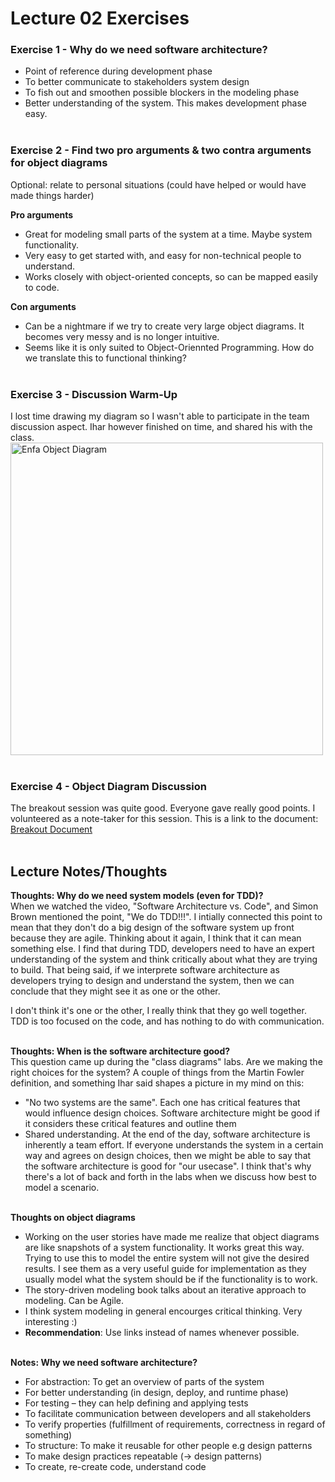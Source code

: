 # Lecture 02 Exercises

### Exercise 1 - Why do we need software architecture?
- Point of reference during development phase
- To better communicate to stakeholders system design
- To fish out and smoothen possible blockers in the modeling phase
- Better understanding of the system. This makes development phase easy.            
&nbsp;

### Exercise 2 - Find two pro arguments & two contra arguments for object diagrams      
Optional: relate to personal situations (could have helped or would have made things harder)     

**Pro arguments**     
- Great for modeling small parts of the system at a time. Maybe system functionality.
- Very easy to get started with, and easy for non-technical people to understand.
- Works closely with object-oriented concepts, so can be mapped easily to code.

**Con arguments**     
- Can be a nightmare if we try to create very large object diagrams. It becomes very messy and is no longer intuitive.
- Seems like it is only suited to Object-Oriennted Programming. How do we translate this to functional thinking?      
&nbsp;

### Exercise 3 - Discussion Warm-Up
I lost time drawing my diagram so I wasn't able to participate in the team discussion aspect. Ihar however finished on time, and shared his with the class.
<img src="../assets/lab02/enfa.png" alt="Enfa Object Diagram" width="500"/>          
&nbsp;

### Exercise 4 - Object Diagram Discussion
The breakout session was quite good. Everyone gave really good points. I volunteered as a note-taker for this session. This is a link to the document: [Breakout Document](https://docs.google.com/document/d/1BZ2dVX0412bKPMNV8SZ49XWBags3mcI_xxEpUXMAHMA/edit#heading=h.mfipt9rd7zi0 )       
&nbsp;

## Lecture Notes/Thoughts      

**Thoughts: Why do we need system models (even for TDD)?**      
When we watched the video, "Software Architecture vs. Code", and Simon Brown mentioned the point, "We do TDD!!!". I intially connected this point to mean that they don't do a big design of the software system up front because they are agile. Thinking about it again, I think that it can mean something else. I find that during TDD, developers need to have an expert understanding of the system and think critically about what they are trying to build. That being said, if we interprete software architecture as developers trying to design and understand the system, then we can conclude that they might see it as one or the other.

I don't think it's one or the other, I really think that they go well together. TDD is too focused on the code, and has nothing to do with communication.      
&nbsp;

**Thoughts: When is the software architecture good?**      
This question came up during the "class diagrams" labs. Are we making the right choices for the system? A couple of things from the Martin Fowler definition, and something Ihar said shapes a picture in my mind on this:
- "No two systems are the same". Each one has critical features that would influence design choices. Software architecture might be good if it considers these critical features and outline them
- Shared understanding. At the end of the day, software architecture is inherently a team effort. If everyone understands the system in a certain way and agrees on design choices, then we might be able to say that the software architecture is good for "our usecase". I think that's why there's a lot of back and forth in the labs when we discuss how best to model a scenario.         
&nbsp;

**Thoughts on object diagrams**      
- Working on the user stories have made me realize that object diagrams are like snapshots of a system functionality. It works great this way. Trying to use this to model the entire system will not give the desired results. I see them as a very useful guide for implementation as they usually model what the system should be if the functionality is to work. 
- The story-driven modeling book talks about an iterative approach to modeling. Can be Agile.
- I think system modeling in general encourges critical thinking. Very interesting :)      
- **Recommendation**: Use links instead of names whenever possible.  
&nbsp;

**Notes: Why we need software architecture?**
- For abstraction: To get an overview of parts of the system
- For better understanding (in design, deploy, and runtime phase)
- For testing – they can help defining and applying tests
- To facilitate communication between developers and all stakeholders
- To verify properties (fulfillment of requirements, correctness in regard of something)
- To structure: To make it reusable for other people e.g design patterns
- To make design practices repeatable (→ design patterns)
- To create, re-create code, understand code      
&nbsp;


